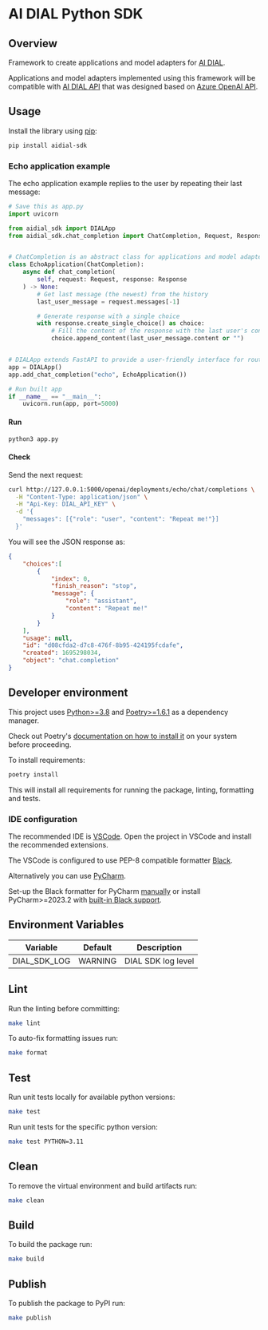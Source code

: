 # AI DIAL Python SDK

## Overview

Framework to create applications and model adapters for [AI DIAL](https://epam-rail.com).

Applications and model adapters implemented using this framework will be compatible with [AI DIAL API](https://epam-rail.com/dial_api) that was designed based on [Azure OpenAI API](https://learn.microsoft.com/en-us/azure/ai-services/openai/reference).

## Usage

Install the library using [pip](https://pip.pypa.io/en/stable/getting-started):

```sh
pip install aidial-sdk
```

### Echo application example

The echo application example replies to the user by repeating their last message:

```python
# Save this as app.py
import uvicorn

from aidial_sdk import DIALApp
from aidial_sdk.chat_completion import ChatCompletion, Request, Response


# ChatCompletion is an abstract class for applications and model adapters
class EchoApplication(ChatCompletion):
    async def chat_completion(
        self, request: Request, response: Response
    ) -> None:
        # Get last message (the newest) from the history
        last_user_message = request.messages[-1]

        # Generate response with a single choice
        with response.create_single_choice() as choice:
            # Fill the content of the response with the last user's content
            choice.append_content(last_user_message.content or "")


# DIALApp extends FastAPI to provide a user-friendly interface for routing requests to your applications
app = DIALApp()
app.add_chat_completion("echo", EchoApplication())

# Run built app
if __name__ == "__main__":
    uvicorn.run(app, port=5000)
```

#### Run

```sh
python3 app.py
```

#### Check

Send the next request:

```sh
curl http://127.0.0.1:5000/openai/deployments/echo/chat/completions \
  -H "Content-Type: application/json" \
  -H "Api-Key: DIAL_API_KEY" \
  -d '{
    "messages": [{"role": "user", "content": "Repeat me!"}]
  }'
```

You will see the JSON response as:

```json
{
    "choices":[
        {
            "index": 0,
            "finish_reason": "stop",
            "message": {
                "role": "assistant",
                "content": "Repeat me!"
            }
        }
    ],
    "usage": null,
    "id": "d08cfda2-d7c8-476f-8b95-424195fcdafe",
    "created": 1695298034,
    "object": "chat.completion"
}
```

## Developer environment

This project uses [Python>=3.8](https://www.python.org/downloads/) and [Poetry>=1.6.1](https://python-poetry.org/) as a dependency manager.

Check out Poetry's [documentation on how to install it](https://python-poetry.org/docs/#installation) on your system before proceeding.

To install requirements:

```sh
poetry install
```

This will install all requirements for running the package, linting, formatting and tests.

### IDE configuration

The recommended IDE is [VSCode](https://code.visualstudio.com/).
Open the project in VSCode and install the recommended extensions.

The VSCode is configured to use PEP-8 compatible formatter [Black](https://black.readthedocs.io/en/stable/index.html).

Alternatively you can use [PyCharm](https://www.jetbrains.com/pycharm/).

Set-up the Black formatter for PyCharm [manually](https://black.readthedocs.io/en/stable/integrations/editors.html#pycharm-intellij-idea) or
install PyCharm>=2023.2 with [built-in Black support](https://blog.jetbrains.com/pycharm/2023/07/2023-2/#black).

## Environment Variables

|Variable|Default|Description|
|---|---|---|
|DIAL_SDK_LOG|WARNING|DIAL SDK log level|

## Lint

Run the linting before committing:

```sh
make lint
```

To auto-fix formatting issues run:

```sh
make format
```

## Test

Run unit tests locally for available python versions:

```sh
make test
```

Run unit tests for the specific python version:

```sh
make test PYTHON=3.11
```

## Clean

To remove the virtual environment and build artifacts run:

```sh
make clean
```

## Build

To build the package run:

```sh
make build
```

## Publish

To publish the package to PyPI run:

```sh
make publish
```
